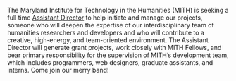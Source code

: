 The Maryland Institute for Technology in the Humanities (MITH) is seeking a full time [Assistant Director](http://web.archive.org/web/20110527235213/http://mith.umd.edu:80/about/jobs/assistant-director/) to help initiate and manage our projects, someone who will deepen the expertise of our interdisciplinary team of humanities researchers and developers and who will contribute to a creative, high-energy, and team-oriented environment. The Assistant Director will generate grant projects, work closely with MITH Fellows, and bear primary responsibility for the supervision of MITH’s development team, which includes programmers, web designers, graduate assistants, and interns. Come join our merry band!
